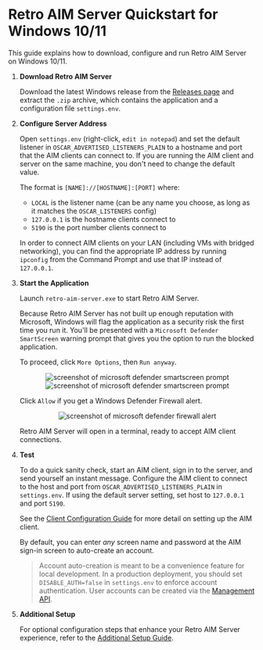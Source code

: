 # Retro AIM Server Quickstart for Windows 10/11

This guide explains how to download, configure and run Retro AIM Server on Windows 10/11.

1. **Download Retro AIM Server**

   Download the latest Windows release from the [Releases page](https://github.com/mk6i/retro-aim-server/releases) and
   extract the `.zip` archive, which contains the application and a configuration file `settings.env`.

2. **Configure Server Address**

   Open `settings.env` (right-click, `edit in notepad`) and set the default listener in `OSCAR_ADVERTISED_LISTENERS_PLAIN` to
   a hostname and port that the AIM clients can connect
   to. If you are running the AIM client and server on the same machine, you don't need to change the default value.

   The format is `[NAME]://[HOSTNAME]:[PORT]` where:
    - `LOCAL` is the listener name (can be any name you choose, as long as it matches the `OSCAR_LISTENERS` config)
    - `127.0.0.1` is the hostname clients connect to
    - `5190` is the port number clients connect to

   In order to connect AIM clients on your LAN (including VMs with bridged networking), you can find the appropriate IP
   address by running `ipconfig` from the Command Prompt and use that IP instead of `127.0.0.1`.

3. **Start the Application**

   Launch `retro-aim-server.exe` to start Retro AIM Server.

   Because Retro AIM Server has not built up enough reputation with Microsoft, Windows will flag the application as a
   security risk the first time you run it. You'll be presented with a `Microsoft Defender SmartScreen` warning prompt
   that gives you the option to run the blocked application.

   To proceed, click `More Options`, then `Run anyway`.

    <p align="center">
      <img alt="screenshot of microsoft defender smartscreen prompt" src="https://github.com/mk6i/retro-aim-server/assets/2894330/9ab0966b-d5dd-4b70-ba16-483e5c458f89">
      <img alt="screenshot of microsoft defender smartscreen prompt" src="https://github.com/mk6i/retro-aim-server/assets/2894330/5d4106c6-0ce6-4d4f-9260-e9bbb777c770">
    </p>

   Click `Allow` if you get a Windows Defender Firewall alert.

    <p align="center">
      <img alt="screenshot of microsoft defender firewall alert" src="https://github.com/user-attachments/assets/9ec6cbc4-5445-43bd-a64e-512fd15f8f0b">
    </p>

   Retro AIM Server will open in a terminal, ready to accept AIM client connections.

4. **Test**

   To do a quick sanity check, start an AIM client, sign in to the server, and send yourself an instant message.
   Configure the AIM client to connect to the host and port from `OSCAR_ADVERTISED_LISTENERS_PLAIN` in `settings.env`. If
   using the default server setting, set host to `127.0.0.1` and port `5190`.

   See the [Client Configuration Guide](./CLIENT.md) for more detail on setting up the AIM client.

   By default, you can enter *any* screen name and password at the AIM sign-in screen to auto-create an account.

   > Account auto-creation is meant to be a convenience feature for local development. In a production deployment, you
   should set `DISABLE_AUTH=false` in `settings.env` to enforce account authentication. User accounts can be created via
   the [Management API](../README.md#-management-api).

5. **Additional Setup**

   For optional configuration steps that enhance your Retro AIM Server experience, refer to
   the [Additional Setup Guide](./ADDITIONAL_SETUP.md).